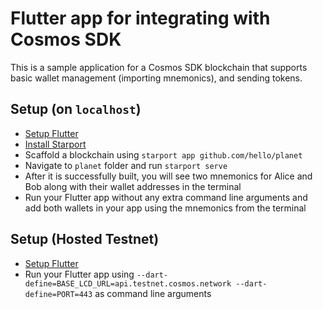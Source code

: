 # Flutter app for integrating with Cosmos SDK

This is a sample application for a Cosmos SDK blockchain that supports basic wallet management (importing mnemonics), and sending tokens.

## Setup (on `localhost`)

- [Setup Flutter](https://flutter.dev/docs/get-started/install)
- [Install Starport](https://docs.starport.network/intro/install.html)
- Scaffold a blockchain using `starport app github.com/hello/planet`
- Navigate to `planet` folder and run `starport serve`
- After it is successfully built, you will see two mnemonics for Alice and Bob along with their wallet addresses in the terminal
- Run your Flutter app without any extra command line arguments and add both wallets in your app using the mnemonics from the terminal

## Setup (Hosted Testnet)
- [Setup Flutter](https://flutter.dev/docs/get-started/install)
- Run your Flutter app using `--dart-define=BASE_LCD_URL=api.testnet.cosmos.network --dart-define=PORT=443` as command line arguments
